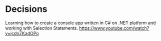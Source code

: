# Decisions
Learning how to create a console app written in C# on .NET platform and working with Selection Statements.
https://www.youtube.com/watch?v=jcdnZKadOPo
